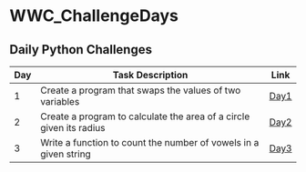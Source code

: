 # WWC_ChallengeDays


## Daily Python Challenges

Day  | Task Description  | Link
-- | -- | --
1  | Create a program that swaps the values of two variables | [Day1](https://github.com/mags337/WWC_ChallengeDays/blob/main/python_challenges/area_of_circle.py)
2  | Create a program to calculate the area of a circle given its radius | [Day2](https://github.com/mags337/WWC_ChallengeDays/blob/main/python_challenges/switch_inputs.py)
3  | Write a function to count the number of vowels in a given string  | [Day3](https://github.com/mags337/WWC_ChallengeDays/blob/main/python_challenges/vowel_counter_better.py)
